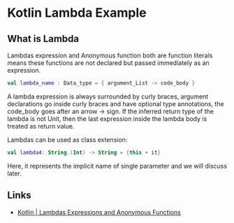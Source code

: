 # Kotlin Lambda Example

## What is Lambda
Lambdas expression and Anonymous function both are function literals means 
these functions are not declared but passed immediately as an expression.

```kotlin
val lambda_name : Data_type = { argument_List -> code_body }
```

A lambda expression is always surrounded by curly braces, argument declarations go inside curly braces and have optional type annotations, the code_body goes after an arrow -> sign. If the inferred return type of the lambda is not Unit, then the last expression inside the lambda body is treated as return value.

Lambdas can be used as class extension:
```kotlin
val lambda4: String.(Int) -> String = {this + it}
```
 
Here, it represents the implicit name of single parameter and we will discuss later.

## Links

* [Kotlin | Lambdas Expressions and Anonymous Functions](https://www.geeksforgeeks.org/kotlin-lambdas-expressions-and-anonymous-functions/#:~:text=If%20the%20inferred%20return%20type%20of%20the%20lambda,the%20lambda%20expression%20after%20eliminating%20the%20optional%20part.)
